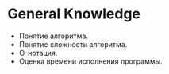 # General Knowledge


- Понятие алгоритма.
- Понятие сложности алгоритма. 
- O-нотация. 
- Оценка времени исполнения программы.
